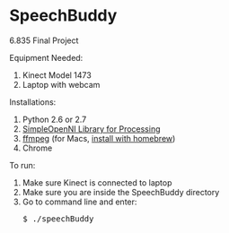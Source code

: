 # SpeechBuddy
6.835 Final Project

Equipment Needed:<br>
1. Kinect Model 1473<br>
2. Laptop with webcam

Installations:<br>
1. Python 2.6 or 2.7<br>
2. <a href="http://intermedia.itu.dk/1473/">SimpleOpenNI Library for Processing</a><br>
3. <a href="https://www.ffmpeg.org/">ffmpeg</a> (for Macs, <a href="http://www.renevolution.com/how-to-install-ffmpeg-on-mac-os-x/">install with homebrew</a>)<br>
4. Chrome

To run: <br>
1. Make sure Kinect is connected to laptop <br>
2. Make sure you are inside the SpeechBuddy directory <br>
3. Go to command line and enter: <br>
     <pre>$ ./speechBuddy</pre>

